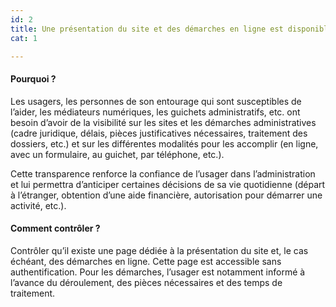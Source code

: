 ```yaml
---
id: 2
title: Une présentation du site et des démarches en ligne est disponible sans authentification 
cat: 1

---
```


#### Pourquoi ?

Les usagers, les personnes de son entourage qui sont susceptibles de l’aider, les médiateurs numériques, les guichets administratifs, etc. ont besoin d’avoir de la visibilité sur les sites et les démarches administratives (cadre juridique, délais, pièces justificatives nécessaires, traitement des dossiers, etc.) et sur les différentes modalités pour les accomplir (en ligne, avec un formulaire, au guichet, par téléphone, etc.).

Cette transparence renforce la confiance de l’usager dans l’administration et lui permettra d’anticiper certaines décisions de sa vie quotidienne (départ à l’étranger, obtention d’une aide financière, autorisation pour démarrer une activité, etc.). 

#### Comment contrôler ?

Contrôler qu’il existe une page dédiée à la présentation du site et, le cas échéant, des démarches en ligne. Cette page est accessible sans authentification. Pour les démarches, l’usager est notamment informé à l’avance du déroulement, des pièces nécessaires et des temps de traitement.